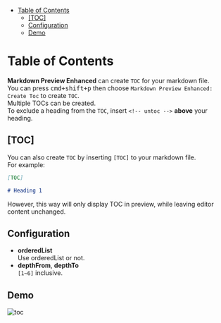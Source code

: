 
<!-- toc orderedList:0 depthFrom:1 depthTo:6 -->

* [Table of Contents](#table-of-contents)
	* [[TOC]](#toc)
	* [Configuration](#configuration)
	* [Demo](#demo)

<!-- tocstop -->

# Table of Contents
**Markdown Preview Enhanced** can create `TOC` for your markdown file.   
You can press <kbd>cmd+shift+p</kbd> then choose `Markdown Preview Enhanced: Create Toc` to create `TOC`.  
Multiple TOCs can be created.  
To exclude a heading from the `TOC`, insert `<!-- untoc -->` **above** your heading.  

## [TOC]  
You can also create `TOC` by inserting `[TOC]` to your markdown file.  
For example:  
```markdown  
[TOC]  

# Heading 1
```
However, this way will only display TOC in preview, while leaving editor content unchanged.  

## Configuration  
* **orderedList**  
Use orderedList or not.  
* **depthFrom**, **depthTo**  
`[1~6]` inclusive.   

## Demo  
![toc](http://i.imgur.com/z1to5jy.gif)
